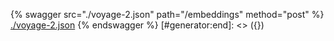 [#generator:start]: <> ({ "template": "openapi" })
{% swagger src="./voyage-2.json" path="/embeddings" method="post" %}
[./voyage-2.json](./voyage-2.json)
{% endswagger %}
[#generator:end]: <> ({})
